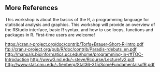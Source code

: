 ## More References

This workshop is about the basics of the R, a programming language for statistical analysis and graphics. This workshop will provide an overview of the RStudio interface, basic R syntax, and how to use loops, functions and packages in R. First-time users are welcome!


https://cran.r-project.org/doc/contrib/Torfs+Brauer-Short-R-Intro.pdf
ftp://cran.r-project.org/pub/R/doc/contrib/Paradis-rdebuts_en.pdf
http://manuals.bioinformatics.ucr.edu/home/programming-in-r#TOC-Introduction
http://www3.nd.edu/~steve/Rcourse/Lecture1v2.pdf
http://www.stat.cmu.edu/~fienberg/Stat36-315/SomeFundamentalsofR.pdf




